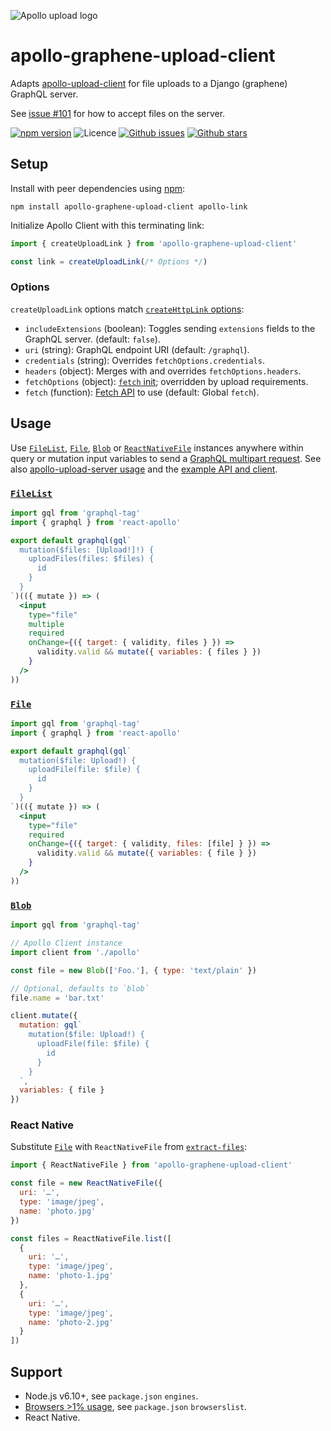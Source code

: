 ![Apollo upload logo](https://cdn.rawgit.com/sabnatarajan/apollo-graphene-upload-client/27b1f20/apollo-upload-logo.svg)

# apollo-graphene-upload-client

Adapts [apollo-upload-client](https://github.com/jaydenseric/apollo-upload-client) for file uploads to a Django (graphene) GraphQL server.

See [issue #101](https://github.com/graphql-python/graphene-django/issues/101#issuecomment-331079482) for how to accept files on the server.

[![npm version](https://img.shields.io/npm/v/apollo-graphene-upload-client.svg)](https://npm.im/apollo-graphene-upload-client) ![Licence](https://img.shields.io/npm/l/apollo-graphene-upload-client.svg) [![Github issues](https://img.shields.io/github/issues/sabnatarajan/apollo-graphene-upload-client.svg)](https://github.com/sabnatarajan/apollo-graphene-upload-client/issues) [![Github stars](https://img.shields.io/github/stars/sabnatarajan/apollo-graphene-upload-client.svg)](https://github.com/sabnatarajan/apollo-graphene-upload-client/stargazers)

## Setup

Install with peer dependencies using [npm](https://npmjs.com):

```shell
npm install apollo-graphene-upload-client apollo-link
```

Initialize Apollo Client with this terminating link:

```js
import { createUploadLink } from 'apollo-graphene-upload-client'

const link = createUploadLink(/* Options */)
```

### Options

`createUploadLink` options match [`createHttpLink` options](https://www.apollographql.com/docs/link/links/http.html#Options):

* `includeExtensions` (boolean): Toggles sending `extensions` fields to the GraphQL server. (default: `false`).
* `uri` (string): GraphQL endpoint URI (default: `/graphql`).
* `credentials` (string): Overrides `fetchOptions.credentials`.
* `headers` (object): Merges with and overrides `fetchOptions.headers`.
* `fetchOptions` (object): [`fetch` init](https://developer.mozilla.org/docs/Web/API/WindowOrWorkerGlobalScope/fetch#Parameters); overridden by upload requirements.
* `fetch` (function): [Fetch API](https://fetch.spec.whatwg.org) to use (default: Global `fetch`).

## Usage

Use [`FileList`](https://developer.mozilla.org/en/docs/Web/API/FileList), [`File`](https://developer.mozilla.org/en/docs/Web/API/File), [`Blob`](https://developer.mozilla.org/en/docs/Web/API/Blob) or [`ReactNativeFile`](#react-native) instances anywhere within query or mutation input variables to send a [GraphQL multipart request](https://github.com/sabnatarajan/graphql-multipart-request-spec). See also [apollo-upload-server usage](https://github.com/sabnatarajan/apollo-upload-server#usage) and the [example API and client](https://github.com/sabnatarajan/apollo-upload-examples).

### [`FileList`](https://developer.mozilla.org/en/docs/Web/API/FileList)

```jsx
import gql from 'graphql-tag'
import { graphql } from 'react-apollo'

export default graphql(gql`
  mutation($files: [Upload!]!) {
    uploadFiles(files: $files) {
      id
    }
  }
`)(({ mutate }) => (
  <input
    type="file"
    multiple
    required
    onChange={({ target: { validity, files } }) =>
      validity.valid && mutate({ variables: { files } })
    }
  />
))
```

### [`File`](https://developer.mozilla.org/en/docs/Web/API/File)

```jsx
import gql from 'graphql-tag'
import { graphql } from 'react-apollo'

export default graphql(gql`
  mutation($file: Upload!) {
    uploadFile(file: $file) {
      id
    }
  }
`)(({ mutate }) => (
  <input
    type="file"
    required
    onChange={({ target: { validity, files: [file] } }) =>
      validity.valid && mutate({ variables: { file } })
    }
  />
))
```

### [`Blob`](https://developer.mozilla.org/en/docs/Web/API/Blob)

```jsx
import gql from 'graphql-tag'

// Apollo Client instance
import client from './apollo'

const file = new Blob(['Foo.'], { type: 'text/plain' })

// Optional, defaults to `blob`
file.name = 'bar.txt'

client.mutate({
  mutation: gql`
    mutation($file: Upload!) {
      uploadFile(file: $file) {
        id
      }
    }
  `,
  variables: { file }
})
```

### React Native

Substitute [`File`](https://developer.mozilla.org/en/docs/Web/API/File) with `ReactNativeFile` from [`extract-files`](https://github.com/sabnatarajan/extract-files):

```js
import { ReactNativeFile } from 'apollo-graphene-upload-client'

const file = new ReactNativeFile({
  uri: '…',
  type: 'image/jpeg',
  name: 'photo.jpg'
})

const files = ReactNativeFile.list([
  {
    uri: '…',
    type: 'image/jpeg',
    name: 'photo-1.jpg'
  },
  {
    uri: '…',
    type: 'image/jpeg',
    name: 'photo-2.jpg'
  }
])
```

## Support

* Node.js v6.10+, see `package.json` `engines`.
* [Browsers >1% usage](http://browserl.ist/?q=%3E1%25), see `package.json` `browserslist`.
* React Native.
